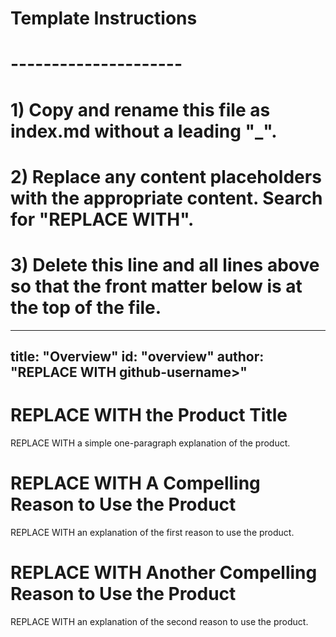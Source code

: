 # Template Instructions
# ---------------------
# 1) Copy and rename this file as index.md without a leading "_".
# 2) Replace any content placeholders with the appropriate content. Search for "REPLACE WITH".
# 3) Delete this line and all lines above so that the front matter below is at the top of the file. 
---
title: "Overview"
id: "overview" 
author: "REPLACE WITH github-username>"
---

# REPLACE WITH the Product Title

REPLACE WITH a simple one-paragraph explanation of the product.

# REPLACE WITH A Compelling Reason to Use the Product

REPLACE WITH an explanation of the first reason to use the product.

# REPLACE WITH Another Compelling Reason to Use the Product

REPLACE WITH an explanation of the second reason to use the product.

